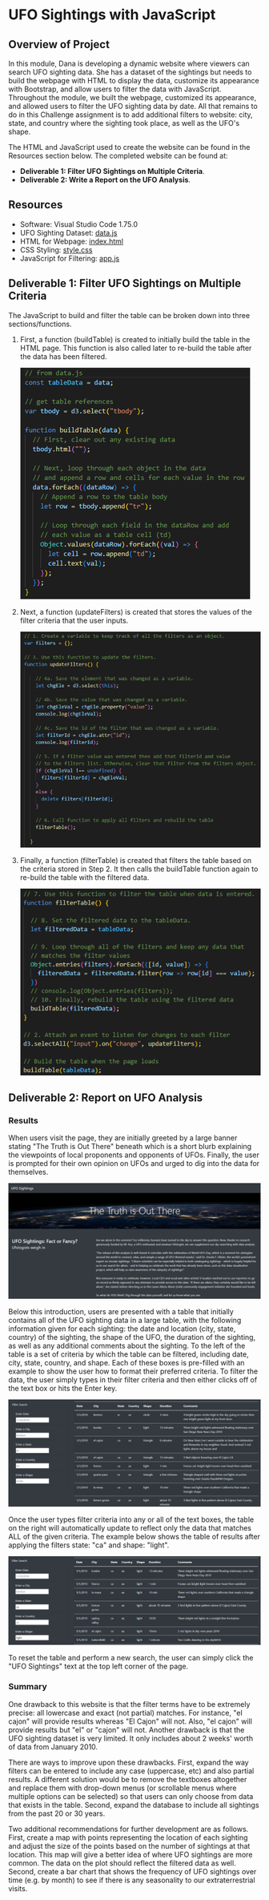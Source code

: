 # UFO Sightings with JavaScript

## Overview of Project
In this module, Dana is developing a dynamic website where viewers can search UFO sighting data. She has a dataset of the sightings but needs to build the webpage with HTML to display the data, customize its appearance with Bootstrap, and allow users to filter the data with JavaScript. Throughout the module, we built the webpage, customized its appearance, and allowed users to filter the UFO sighting data by date. All that remains to do in this Challenge assignment is to add additional filters to website: city, state, and country where the sighting took place, as well as the UFO's shape.

The HTML and JavaScript used to create the website can be found in the Resources section below. The completed website can be found at: []()

- **Deliverable 1: Filter UFO Sightings on Multiple Criteria**.
- **Deliverable 2: Write a Report on the UFO Analysis**.

## Resources
- Software: Visual Studio Code 1.75.0
- UFO Sighting Dataset: [data.js](static/js/data.js)
- HTML for Webpage: [index.html](index.html)
- CSS Styling: [style.css](static/css/style.css)
- JavaScript for Filtering: [app.js](static/js/app.js)

## Deliverable 1: Filter UFO Sightings on Multiple Criteria

The JavaScript to build and filter the table can be broken down into three sections/functions.

1. First, a function (buildTable) is created to initially build the table in the HTML page. This function is also called later to re-build the table after the data has been filtered.

    ![1.1](static/images/1.1.png)

2. Next, a function (updateFilters) is created that stores the values of the filter criteria that the user inputs.

    ![1.2](static/images/1.2.png)

3. Finally, a function (filterTable) is created that filters the table based on the criteria stored in Step 2. It then calls the buildTable function again to re-build the table with the filtered data.

    ![1.3](static/images/1.3.png)


## Deliverable 2: Report on UFO Analysis

### Results

When users visit the page, they are initially greeted by a large banner stating "The Truth is Out There" beneath which is a short blurb explaining the viewpoints of local proponents and opponents of UFOs. Finally, the user is prompted for their own opinion on UFOs and urged to dig into the data for themselves.

![Intro Blurb](static/images/intro_blurb.png)

Below this introduction, users are presented with a table that initially contains all of the UFO sighting data in a large table, with the following information given for each sighting: the date and location (city, state, country) of the sighting, the shape of the UFO, the duration of the sighting, as well as any additional comments about the sighting. To the left of the table is a set of criteria by which the table can be filtered, including date, city, state, country, and shape. Each of these boxes is pre-filled with an example to show the user how to format their preferred criteria. To filter the data, the user simply types in their filter criteria and then either clicks off of the text box or hits the Enter key.

![Unfiltered Table](static/images/unfiltered_table.png)

Once the user types filter criteria into any or all of the text boxes, the table on the right will automatically update to reflect only the data that matches ALL of the given criteria. The example below shows the table of results after applying the filters state: "ca" and shape: "light".

![Filtered Table](static/images/filtered_table.png)

To reset the table and perform a new search, the user can simply click the "UFO Sightings" text at the top left corner of the page.

### Summary

One drawback to this website is that the filter terms have to be extremely precise: all lowercase and exact (not partial) matches. For instance, "el cajon" will provide results whereas "El Cajon" will not. Also, "el cajon" will provide results but "el" or "cajon" will not. Another drawback is that the UFO sighting dataset is very limited. It only includes about 2 weeks' worth of data from January 2010.

There are ways to improve upon these drawbacks. First, expand the way filters can be entered to include any case (uppercase, etc) and also partial results. A different solution would be to remove the textboxes altogether and replace them with drop-down menus (or scrollable menus where multiple options can be selected) so that users can only choose from data that exists in the table. Second, expand the database to include all sightings from the past 20 or 30 years.

Two additional recommendations for further development are as follows. First, create a map with points representing the location of each sighting and adjust the size of the points based on the number of sightings at that location. This map will give a better idea of where UFO sightings are more common. The data on the plot should reflect the filtered data as well. Second, create a bar chart that shows the frequency of UFO sightings over time (e.g. by month) to see if there is any seasonality to our extraterrestrial visits.